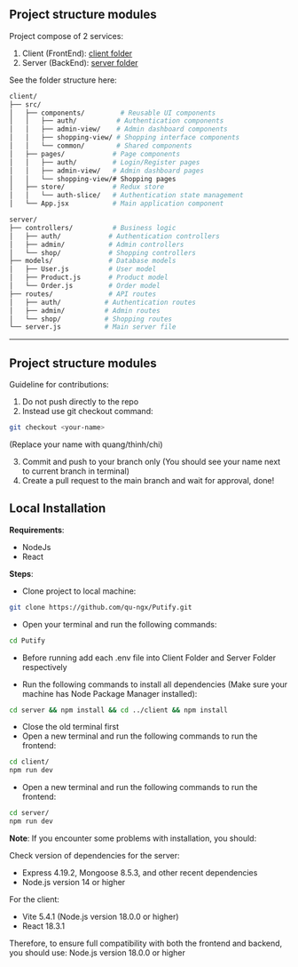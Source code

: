 ## Project structure modules

Project compose of 2 services:

1. Client (FrontEnd): [client folder](./client)
2. Server (BackEnd): [server folder](./server)

See the folder structure here:

```bash
client/
├── src/
│   ├── components/         # Reusable UI components
│   │   ├── auth/          # Authentication components
│   │   ├── admin-view/    # Admin dashboard components
│   │   ├── shopping-view/ # Shopping interface components
│   │   └── common/        # Shared components
│   ├── pages/            # Page components
│   │   ├── auth/         # Login/Register pages
│   │   ├── admin-view/   # Admin dashboard pages
│   │   └── shopping-view/# Shopping pages
│   ├── store/            # Redux store
│   │   └── auth-slice/   # Authentication state management
│   └── App.jsx           # Main application component

server/
├── controllers/          # Business logic
│   ├── auth/            # Authentication controllers
│   ├── admin/           # Admin controllers
│   └── shop/            # Shopping controllers
├── models/              # Database models
│   ├── User.js          # User model
│   ├── Product.js       # Product model
│   └── Order.js         # Order model
├── routes/              # API routes
│   ├── auth/           # Authentication routes
│   ├── admin/          # Admin routes
│   └── shop/           # Shopping routes
└── server.js           # Main server file
```

<hr />

## Project structure modules

Guideline for contributions:

1. Do not push directly to the repo
2. Instead use git checkout command:

```bash
git checkout <your-name>
```

(Replace your name with quang/thinh/chi)

3. Commit and push to your branch only (You should see your name next to current branch in terminal)
4. Create a pull request to the main branch and wait for approval, done!

## Local Installation

**Requirements**:

- NodeJs
- React

**Steps**:

- Clone project to local machine:

```bash
git clone https://github.com/qu-ngx/Putify.git
```

- Open your terminal and run the following commands:

```bash
cd Putify
```

- Before running add each .env file into Client Folder and Server Folder respectively

- Run the following commands to install all dependencies (Make sure your machine has Node Package Manager installed):

```bash
cd server && npm install && cd ../client && npm install
```

- Close the old terminal first
- Open a new terminal and run the following commands to run the frontend:

```bash
cd client/
npm run dev
```

- Open a new terminal and run the following commands to run the frontend:

```bash
cd server/
npm run dev
```

**Note**: If you encounter some problems with installation, you should:

Check version of dependencies for the server:

- Express 4.19.2, Mongoose 8.5.3, and other recent dependencies
- Node.js version 14 or higher

For the client:

- Vite 5.4.1 (Node.js version 18.0.0 or higher)
- React 18.3.1

Therefore, to ensure full compatibility with both the frontend and backend, you should use:
Node.js version 18.0.0 or higher
